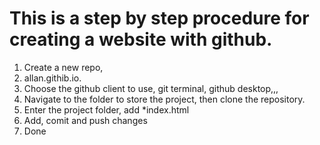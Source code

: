 # This is a step by step procedure for creating a website with github.    


1. Create a new repo,
2. allan.githib.io.
3. Choose the github client to use, git terminal, github desktop,,,
4. Navigate to the folder to store the project, then clone the repository.    
5. Enter the project folder, add *index.html
6. Add, comit and push changes 
7. Done

